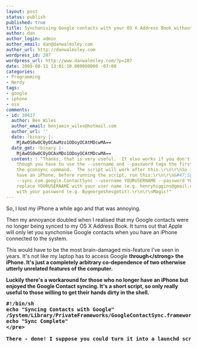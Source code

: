 ```yaml
---
layout: post
status: publish
published: true
title: Synchonising Google contacts with your OS X Address Book without an iPhone
author: dan
author_login: admin
author_email: dan@danwalmsley.com
author_url: http://danwalmsley.com
wordpress_id: 287
wordpress_url: http://www.danwalmsley.com/?p=287
date: 2009-08-11 13:01:10.000000000 -07:00
categories:
- Programming
- Nerdy
tags:
- google
- iphone
- osx
comments:
- id: 30437
  author: Ben Wiles
  author_email: benjamin_wiles@hotmail.com
  author_url: ''
  date: !binary |-
    MjAwOS0wOC0yOCAwMzo1ODoyOCAtMDcwMA==
  date_gmt: !binary |-
    MjAwOS0wOC0yOCAxMDo1ODoyOCAtMDcwMA==
  content: ! "Thanks, that is very useful.  It also works if you don't have an iPhone,
    though you have to use the --username and --password tags the first time you run
    the gconsync command.  The script will work after this.\r\n\r\nSo if you don't
    have an iPhone, before running the script, run this:\r\n\r\n&#47;System&#47;Library&#47;PrivateFrameworks&#47;GoogleContactSync.framework&#47;Versions&#47;A&#47;Resources&#47;gconsync
    --sync com.google.ContactSync --username YOURUSERNAME --password YOURPASSWORD\r\n\r\nbut
    replace YOURUSERNAME with your user name (e.g. henryhiggins@gmail.com) and YOURPASSWORD
    with your password (e.g. Bygeorgeshesgotit).\r\n\r\nMagic!"
---
```

So, I lost my iPhone a while ago and that was annoying.

Then my annoyance doubled when I realised that my Google contacts were no longer being synced to my OS X Address Book. It turns out that Apple will only let you synchonise Google contacts when you have an iPhone connected to the system.

This would have to be the most brain-damaged mis-feature I've seen in years. It's not like my laptop has to access Google <strong>through<&#47;strong> the iPhone. It's just a completely arbitrary co-dependence of two otherwise utterly unrelated features of the computer.

Luckily there's a workaround for those who no longer have an iPhone but enjoyed the Google Contact syncing. It's a short script, so only really useful to those willing to get their hands dirty in the shell.

<pre lang="bash">
#!&#47;bin&#47;sh
echo "Syncing Contacts with Google"
&#47;System&#47;Library&#47;PrivateFrameworks&#47;GoogleContactSync.framework&#47;Versions&#47;A&#47;Resources&#47;gconsync --sync com.google.ContactSync
echo "Sync Complete"
<&#47;pre>

There - done! I suppose you could turn it into a launchd script if you're really keen, but I'm happy to just run it by hand from time-to-time. Eat it, Apple!
